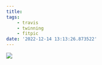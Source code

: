 ```yaml
---
title:
tags:
    - travis
    - twinning
    - fitpic
date: '2022-12-14 13:13:26.873522'
---
```


![](/post-assets/IMG_4594.jpg)